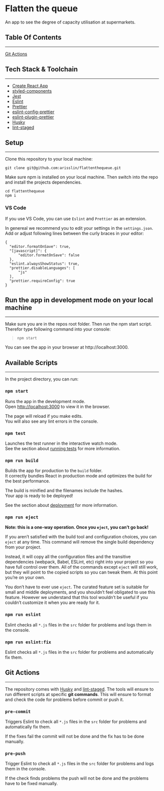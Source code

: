 # Flatten the queue

An app to see the degree of capacity utilisation at supermarkets.

## Table Of Contents

---

[Git Actions](#git-actions)

## Tech Stack & Toolchain

---

- [Create React App](https://github.com/facebook/create-react-app)
- [styled-components](https://styled-components.com/)
- [Jest](https://jestjs.io/)
- [Eslint](https://eslint.org/)
- [Prettier](https://prettier.io/)
- [eslint-config-prettier](https://github.com/prettier/eslint-config-prettier)
- [eslint-plugin-prettier](https://github.com/prettier/eslint-plugin-prettier)
- [Husky](https://github.com/typicode/husky)
- [lint-staged](https://github.com/okonet/lint-staged)

## Setup

---

Clone this repository to your local machine:

`git clone git@github.com:arisslin/flattenthequeue.git`

Make sure npm is installed on your local machine. Then switch into the repo and install the projects dependencies.

```
cd flattenthequeue
npm i
```

### VS Code

If you use VS Code, you can use `Eslint` and `Prettier` as an extension.

In genereal we recommend you to edit your settings in the `settings.json`. Add or adjust following lines between the curly braces in your editor:

```
{
  "editor.formatOnSave": true,
  "[javascript]": {
      "editor.formatOnSave": false
  },
  "eslint.alwaysShowStatus": true,
  "prettier.disableLanguages": [
      "js"
  ],
  "prettier.requireConfig": true
}
```

## Run the app in development mode on your local machine

---

Make sure you are in the repos root folder. Then run the npm start script.
Therefor type following command into your console:

> `npm start`

You can see the app in your browser at http://localhost:3000.

## Available Scripts

---

In the project directory, you can run:

### `npm start`

Runs the app in the development mode.<br />
Open [http://localhost:3000](http://localhost:3000) to view it in the browser.

The page will reload if you make edits.<br />
You will also see any lint errors in the console.

### `npm test`

Launches the test runner in the interactive watch mode.<br />
See the section about [running tests](https://facebook.github.io/create-react-app/docs/running-tests) for more information.

### `npm run build`

Builds the app for production to the `build` folder.<br />
It correctly bundles React in production mode and optimizes the build for the best performance.

The build is minified and the filenames include the hashes.<br />
Your app is ready to be deployed!

See the section about [deployment](https://facebook.github.io/create-react-app/docs/deployment) for more information.

### `npm run eject`

**Note: this is a one-way operation. Once you `eject`, you can’t go back!**

If you aren’t satisfied with the build tool and configuration choices, you can `eject` at any time. This command will remove the single build dependency from your project.

Instead, it will copy all the configuration files and the transitive dependencies (webpack, Babel, ESLint, etc) right into your project so you have full control over them. All of the commands except `eject` will still work, but they will point to the copied scripts so you can tweak them. At this point you’re on your own.

You don’t have to ever use `eject`. The curated feature set is suitable for small and middle deployments, and you shouldn’t feel obligated to use this feature. However we understand that this tool wouldn’t be useful if you couldn’t customize it when you are ready for it.

### `npm run eslint`

Eslint checks all `*.js` files in the `src` folder for problems and logs them in the console.

### `npm run eslint:fix`

Eslint checks all `*.js` files in the `src` folder for problems and automatically fix them.

## <a name="git-actions"></a>Git Actions

---

The repository comes with [Husky](https://github.com/typicode/husky) and [lint-staged](https://github.com/okonet/lint-staged). The tools will ensure to run different scripts at specific **git commands**. This will ensure to format and check the code for problems before commit or push it.

### `pre-commit`

Triggers Eslint to check all `*.js` files in the `src` folder for problems and automatically fix them.

If the fixes fail the commit will not be done and the fix has to be done manually.

### `pre-push`

Trigger Eslint to check all `*.js` files in the `src` folder for problems and logs them in the console.

If the check finds problems the push will not be done and the problems have to be fixed manually.
